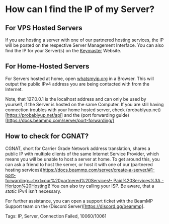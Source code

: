 # How can I find the IP of my Server?

## For VPS Hosted Servers
If you are hosting a server with one of our partnered hosting services, the IP will be posted on the respective Server Management Interface.
You can also find the IP for your Server(s) on the [Keymaster](https://keymaster.beammp.com/login) Website.

## For Home-Hosted Servers
For Servers hosted at home, open [whatsmyip.org](https://whatsmyip.org) in a Browser.
This will output the public IPv4 address you are being contacted with from the Internet.

Note, that 127.0.0.1 is the localhost address and can only be used by yourself, if the Server is hosted on the same Computer.
If you are still having connection troubles with your home hosted server, check (probablyup.net)[https://probablyup.net/api] and the (port forwarding guide)[https://docs.beammp.com/server/port-forwarding/]

## How to check for CGNAT?

CGNAT, short for Carrier Grade Network address translation, shares a public IP with multiple clients of the same Internet Service Provider, which means you will be unable to host a server at home.
To get around this, you can ask a friend to host the server, or host it with one of our (partnered hosting services)[https://docs.beammp.com/server/create-a-server/#1-port-forwarding:~:text=our%20partnered%20Services!-,Paid%20Services%3A,-Horizon%20Hosting]!
You can also try calling your ISP. Be aware, that a *static* IPv4 isn't necessary.

For further assistance, you can open a support ticket with the BeamMP Support team on the (Discord Server)[https://discord.gg/beammp].

Tags: IP, Server, Connection Failed, 10060/10061
